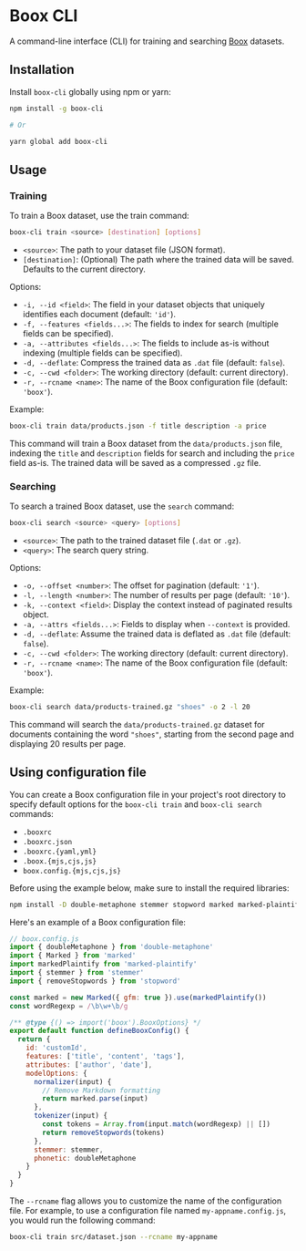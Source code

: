 # Boox CLI

A command-line interface (CLI) for training and searching [Boox](https://github.com/bent10/boox) datasets.

## Installation

Install `boox-cli` globally using npm or yarn:

```bash
npm install -g boox-cli

# Or

yarn global add boox-cli
```

## Usage

### Training

To train a Boox dataset, use the train command:

```bash
boox-cli train <source> [destination] [options]
```

- `<source>`: The path to your dataset file (JSON format).
- `[destination]`: (Optional) The path where the trained data will be saved. Defaults to the current directory.

Options:

- `-i, --id <field>`: The field in your dataset objects that uniquely identifies each document (default: `'id'`).
- `-f, --features <fields...>`: The fields to index for search (multiple fields can be specified).
- `-a, --attributes <fields...>`: The fields to include as-is without indexing (multiple fields can be specified).
- `-d, --deflate`: Compress the trained data as `.dat` file (default: `false`).
- `-c, --cwd <folder>`: The working directory (default: current directory).
- `-r, --rcname <name>`: The name of the Boox configuration file (default: `'boox'`).

Example:

```bash
boox-cli train data/products.json -f title description -a price
```

This command will train a Boox dataset from the `data/products.json` file, indexing the `title` and `description` fields for search and including the `price` field as-is. The trained data will be saved as a compressed `.gz` file.

### Searching

To search a trained Boox dataset, use the `search` command:

```bash
boox-cli search <source> <query> [options]
```

- `<source>`: The path to the trained dataset file (`.dat` or `.gz`).
- `<query>`: The search query string.

Options:

- `-o, --offset <number>`: The offset for pagination (default: `'1'`).
- `-l, --length <number>`: The number of results per page (default: `'10'`).
- `-k, --context <field>`: Display the context instead of paginated results object.
- `-a, --attrs <fields...>`: Fields to display when `--context` is provided.
- `-d, --deflate`: Assume the trained data is deflated as `.dat` file (default: `false`).
- `-c, --cwd <folder>`: The working directory (default: current directory).
- `-r, --rcname <name>`: The name of the Boox configuration file (default: `'boox'`).

Example:

```bash
boox-cli search data/products-trained.gz "shoes" -o 2 -l 20
```

This command will search the `data/products-trained.gz` dataset for documents containing the word `"shoes"`, starting from the second page and displaying 20 results per page.

## Using configuration file

You can create a Boox configuration file in your project's root directory to specify default options for the `boox-cli train` and `boox-cli search` commands:

- `.booxrc`
- `.booxrc.json`
- `.booxrc.{yaml,yml}`
- `.boox.{mjs,cjs,js}`
- `boox.config.{mjs,cjs,js}`

Before using the example below, make sure to install the required libraries:

```bash
npm install -D double-metaphone stemmer stopword marked marked-plaintify
```

Here's an example of a Boox configuration file:

```js
// boox.config.js
import { doubleMetaphone } from 'double-metaphone'
import { Marked } from 'marked'
import markedPlaintify from 'marked-plaintify'
import { stemmer } from 'stemmer'
import { removeStopwords } from 'stopword'

const marked = new Marked({ gfm: true }).use(markedPlaintify())
const wordRegexp = /\b\w+\b/g

/** @type {() => import('boox').BooxOptions} */
export default function defineBooxConfig() {
  return {
    id: 'customId',
    features: ['title', 'content', 'tags'],
    attributes: ['author', 'date'],
    modelOptions: {
      normalizer(input) {
        // Remove Markdown formatting
        return marked.parse(input)
      },
      tokenizer(input) {
        const tokens = Array.from(input.match(wordRegexp) || [])
        return removeStopwords(tokens)
      },
      stemmer: stemmer,
      phonetic: doubleMetaphone
    }
  }
}
```

The `--rcname` flag allows you to customize the name of the configuration file. For example, to use a configuration file named `my-appname.config.js`, you would run the following command:

```bash
boox-cli train src/dataset.json --rcname my-appname
```
